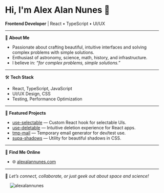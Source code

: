 # Hi, I'm Alex Alan Nunes 👋

**Frontend Developer** | React • TypeScript • UI/UX

---

🌟 **About Me**
- Passionate about crafting beautiful, intuitive interfaces and solving complex problems with simple solutions.
- Enthusiast of astronomy, science, math, history, and infrastructure.
- I believe in: _“for complex problems, simple solutions.”_

---

🛠️ **Tech Stack**
- React, TypeScript, JavaScript
- UI/UX Design, CSS
- Testing, Performance Optimization

---

🚀 **Featured Projects**
- [use-selectable](https://github.com/alexalannunes/use-selectable) — Custom React hook for selectable UIs.
- [use-deletable](https://github.com/alexalannunes/use-deletable) — Intuitive deletion experience for React apps.
- [tmp-mail](https://github.com/alexalannunes/tmp-mail) — Temporary email generator for dev/test use.
- [supa-shadows](https://github.com/alexalannunes/supa-shadows) — Utility for beautiful shadows in CSS.

---

🔗 **Find Me Online**
- 🌐 [alexalannunes.com](https://alexalannunes.com)

---

💬 _Let’s connect, collaborate, or just geek out about space and science!_

&nbsp;&nbsp;&nbsp;&nbsp;<img src="https://github-readme-stats.vercel.app/api?username=alexalannunes&show_icons=true&locale=en"  alt="alexalannunes" />
